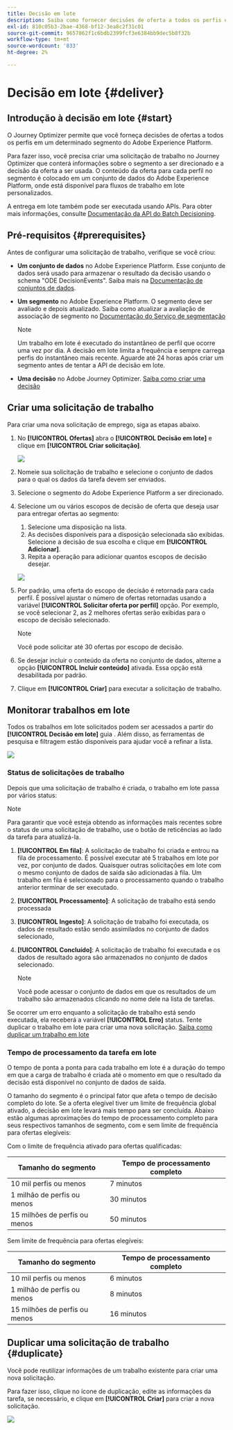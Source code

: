 ```yaml
---
title: Decisão em lote
description: Saiba como fornecer decisões de oferta a todos os perfis em um determinado segmento do Adobe Experience Platform.
exl-id: 810c05b3-2bae-4368-bf12-3ea8c2f31c01
source-git-commit: 9657862f1c6bdb2399fcf3e6384bb9dec5b8f32b
workflow-type: tm+mt
source-wordcount: '833'
ht-degree: 2%

---
```


# Decisão em lote {#deliver}

## Introdução à decisão em lote {#start}

O Journey Optimizer permite que você forneça decisões de ofertas a todos os perfis em um determinado segmento do Adobe Experience Platform.

Para fazer isso, você precisa criar uma solicitação de trabalho no Journey Optimizer que conterá informações sobre o segmento a ser direcionado e a decisão da oferta a ser usada. O conteúdo da oferta para cada perfil no segmento é colocado em um conjunto de dados do Adobe Experience Platform, onde está disponível para fluxos de trabalho em lote personalizados.

A entrega em lote também pode ser executada usando APIs. Para obter mais informações, consulte [Documentação da API do Batch Decisioning](api-reference/offer-delivery-api/batch-decisioning-api.md).

## Pré-requisitos {#prerequisites}

Antes de configurar uma solicitação de trabalho, verifique se você criou:

* **Um conjunto de dados** no Adobe Experience Platform. Esse conjunto de dados será usado para armazenar o resultado da decisão usando o schema &quot;ODE DecisionEvents&quot;. Saiba mais na [Documentação de conjuntos de dados](https://experienceleague.adobe.com/docs/experience-platform/catalog/datasets/overview.html?lang=pt-BR).

* **Um segmento** no Adobe Experience Platform. O segmento deve ser avaliado e depois atualizado. Saiba como atualizar a avaliação de associação de segmento no [Documentação do Serviço de segmentação](http://www.adobe.com/go/segmentation-overview-en)

   >[!NOTE]
   >
   >Um trabalho em lote é executado do instantâneo de perfil que ocorre uma vez por dia. A decisão em lote limita a frequência e sempre carrega perfis do instantâneo mais recente. Aguarde até 24 horas após criar um segmento antes de tentar a API de decisão em lote.

* **Uma decisão** no Adobe Journey Optimizer. [Saiba como criar uma decisão](offer-activities/create-offer-activities.md)

<!-- in API doc, remove these info and add ref here-->

## Criar uma solicitação de trabalho

Para criar uma nova solicitação de emprego, siga as etapas abaixo.

1. No **[!UICONTROL Ofertas]** abra o **[!UICONTROL Decisão em lote]** e clique em **[!UICONTROL Criar solicitação]**.

   ![](assets/batch-create.png)

1. Nomeie sua solicitação de trabalho e selecione o conjunto de dados para o qual os dados da tarefa devem ser enviados.

1. Selecione o segmento do Adobe Experience Platform a ser direcionado.

1. Selecione um ou vários escopos de decisão de oferta que deseja usar para entregar ofertas ao segmento:
   1. Selecione uma disposição na lista.
   1. As decisões disponíveis para a disposição selecionada são exibidas. Selecione a decisão de sua escolha e clique em **[!UICONTROL Adicionar]**.
   1. Repita a operação para adicionar quantos escopos de decisão desejar.

   ![](assets/batch-decision.png)

1. Por padrão, uma oferta do escopo de decisão é retornada para cada perfil. É possível ajustar o número de ofertas retornadas usando a variável **[!UICONTROL Solicitar oferta por perfil]** opção. Por exemplo, se você selecionar 2, as 2 melhores ofertas serão exibidas para o escopo de decisão selecionado.

   >[!NOTE]
   >
   >Você pode solicitar até 30 ofertas por escopo de decisão.

1. Se desejar incluir o conteúdo da oferta no conjunto de dados, alterne a opção **[!UICONTROL Incluir conteúdo]** ativada. Essa opção está desabilitada por padrão.

1. Clique em **[!UICONTROL Criar]** para executar a solicitação de trabalho.

## Monitorar trabalhos em lote

Todos os trabalhos em lote solicitados podem ser acessados a partir do **[!UICONTROL Decisão em lote]** guia . Além disso, as ferramentas de pesquisa e filtragem estão disponíveis para ajudar você a refinar a lista.

![](assets/batch-list.png)

### Status de solicitações de trabalho

Depois que uma solicitação de trabalho é criada, o trabalho em lote passa por vários status:

>[!NOTE]
>
>Para garantir que você esteja obtendo as informações mais recentes sobre o status de uma solicitação de trabalho, use o botão de reticências ao lado da tarefa para atualizá-la.

1. **[!UICONTROL Em fila]**: A solicitação de trabalho foi criada e entrou na fila de processamento. É possível executar até 5 trabalhos em lote por vez, por conjunto de dados. Quaisquer outras solicitações em lote com o mesmo conjunto de dados de saída são adicionadas à fila. Um trabalho em fila é selecionado para o processamento quando o trabalho anterior terminar de ser executado.
1. **[!UICONTROL Processamento]**: A solicitação de trabalho está sendo processada
1. **[!UICONTROL Ingesto]**: A solicitação de trabalho foi executada, os dados de resultado estão sendo assimilados no conjunto de dados selecionado,
1. **[!UICONTROL Concluído]**: A solicitação de trabalho foi executada e os dados de resultado agora são armazenados no conjunto de dados selecionado.

   >[!NOTE]
   >
   >Você pode acessar o conjunto de dados em que os resultados de um trabalho são armazenados clicando no nome dele na lista de tarefas.

Se ocorrer um erro enquanto a solicitação de trabalho está sendo executada, ela receberá a variável **[!UICONTROL Erro]** status. Tente duplicar o trabalho em lote para criar uma nova solicitação. [Saiba como duplicar um trabalho em lote](#duplicate)

### Tempo de processamento da tarefa em lote

O tempo de ponta a ponta para cada trabalho em lote é a duração do tempo em que a carga de trabalho é criada até o momento em que o resultado da decisão está disponível no conjunto de dados de saída.

O tamanho do segmento é o principal fator que afeta o tempo de decisão completo do lote. Se a oferta elegível tiver um limite de frequência global ativado, a decisão em lote levará mais tempo para ser concluída. Abaixo estão algumas aproximações do tempo de processamento completo para seus respectivos tamanhos de segmento, com e sem limite de frequência para ofertas elegíveis:

Com o limite de frequência ativado para ofertas qualificadas:

| Tamanho do segmento | Tempo de processamento completo |
|--------------|----------------------------|
| 10 mil perfis ou menos | 7 minutos |
| 1 milhão de perfis ou menos | 30 minutos |
| 15 milhões de perfis ou menos | 50 minutos |

Sem limite de frequência para ofertas elegíveis:

| Tamanho do segmento | Tempo de processamento completo |
|--------------|----------------------------|
| 10 mil perfis ou menos | 6 minutos |
| 1 milhão de perfis ou menos | 8 minutos |
| 15 milhões de perfis ou menos | 16 minutos |

## Duplicar uma solicitação de trabalho {#duplicate}

Você pode reutilizar informações de um trabalho existente para criar uma nova solicitação.

Para fazer isso, clique no ícone de duplicação, edite as informações da tarefa, se necessário, e clique em **[!UICONTROL Criar]** para criar a nova solicitação.

![](assets/batch-duplicate.png)
